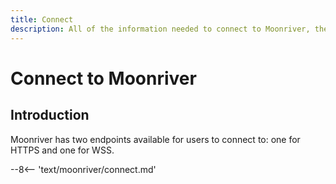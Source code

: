 ```yaml
---
title: Connect
description: All of the information needed to connect to Moonriver, the Moonbeam deployment on Kusama, including available RPC and WSS endpoints. 
---
```


# Connect to Moonriver

## Introduction

Moonriver has two endpoints available for users to connect to: one for HTTPS and one for WSS.

--8<-- 'text/moonriver/connect.md'

